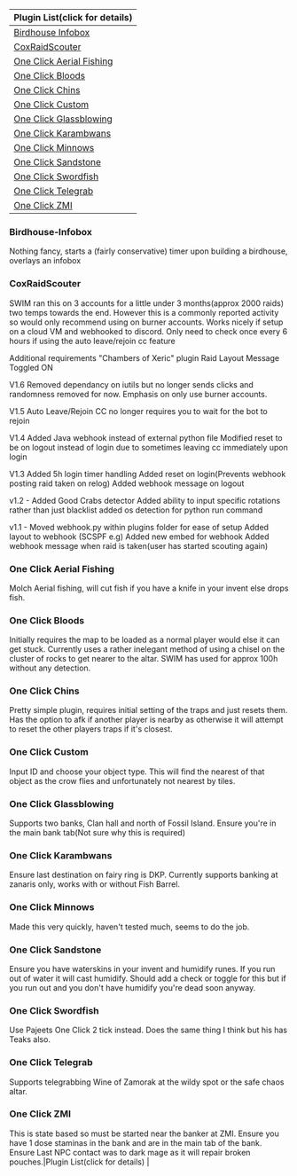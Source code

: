|Plugin List(click for details) |
|------------- |
| [Birdhouse Infobox](#birdhouse-infobox) | 
| [CoxRaidScouter](#coxraidscouter)  | 
| [One Click Aerial Fishing](#one-click-aerial-fishing)| 
| [One Click Bloods](#one-click-bloods) | 
| [One Click Chins](#one-click-chins) | 
| [One Click Custom](#one-click-custom) | 
| [One Click Glassblowing](#one-click-glassblowing) |  
| [One Click Karambwans](#one-click-karambwans) | 
| [One Click Minnows](#one-click-minnows)  | 
| [One Click Sandstone](#one-click-sandstone)|  
| [One Click Swordfish](#one-click-swordfish)|   
| [One Click Telegrab](#one-click-telegrab) |  
| [One Click ZMI](#one-click-zmi) |   

### Birdhouse-Infobox
Nothing fancy, starts a (fairly conservative) timer upon building a birdhouse, overlays an infobox

### CoxRaidScouter
SWIM ran this on 3 accounts for a little under 3 months(approx 2000 raids) two temps towards the end. However this is a commonly reported activity so would only recommend using on burner accounts. Works nicely if setup on a cloud VM and webhooked to discord. Only need to check once every 6 hours if using the auto leave/rejoin cc feature


Additional requirements
"Chambers of Xeric" plugin Raid Layout Message Toggled ON

V1.6
Removed dependancy on iutils but no longer sends clicks and randomness removed for now. Emphasis on only use burner accounts.

V1.5
Auto Leave/Rejoin CC no longer requires you to wait for the bot to rejoin

V1.4
Added Java webhook instead of external python file
Modified reset to be on logout instead of login due to sometimes leaving cc immediately upon login

V1.3
Added 5h login timer handling
Added reset on login(Prevents webhook posting raid taken on relog)
Added webhook message on logout

v1.2 -
Added Good Crabs detector
Added ability to input specific rotations rather than just blacklist
added os detection for python run command

v1.1 -
Moved webhook.py within plugins folder for ease of setup
Added layout to webhook (SCSPF e.g)
Added new embed for webhook
Added webhook message when raid is taken(user has started scouting again)

### One Click Aerial Fishing
Molch Aerial fishing, will cut fish if you have a knife in your invent else drops fish.

### One Click Bloods
Initially requires the map to be loaded as a normal player would else it can get stuck. Currently uses a rather inelegant method of using a chisel on the cluster of rocks to get nearer to the altar. SWIM has used for approx 100h without any detection.

### One Click Chins
Pretty simple plugin, requires initial setting of the traps and just resets them. Has the option to afk if another player is nearby as otherwise it will attempt to reset the other players traps if it's closest.

### One Click Custom
Input ID and choose your object type. This will find the nearest of that object as the crow flies and unfortunately not nearest by tiles.

### One Click Glassblowing
Supports two banks, Clan hall and north of Fossil Island. Ensure you're in the main bank tab(Not sure why this is required)

### One Click Karambwans
Ensure last destination on fairy ring is DKP. Currently supports banking at zanaris only, works with or without Fish Barrel.

### One Click Minnows
Made this very quickly, haven't tested much, seems to do the job.

### One Click Sandstone
Ensure you have waterskins in your invent and humidify runes. If you run out of water it will cast humidify. Should add a check or toggle for this but if you run out and you don't have humidify you're dead soon anyway.

### One Click Swordfish
Use Pajeets One Click 2 tick instead. Does the same thing I think but his has Teaks also.

### One Click Telegrab
Supports telegrabbing Wine of Zamorak at the wildy spot or the safe chaos altar.

### One Click ZMI
This is state based so must be started near the banker at ZMI. Ensure you have 1 dose staminas in the bank and are in the main tab of the bank. Ensure Last NPC contact was to dark mage as it will repair broken pouches.|Plugin List(click for details) |
